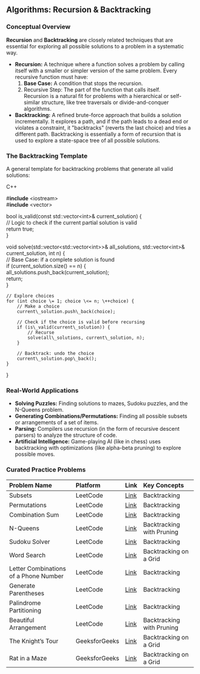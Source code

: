 
## **Algorithms: Recursion & Backtracking**

### **Conceptual Overview**

**Recursion** and **Backtracking** are closely related techniques that are essential for exploring all possible solutions to a problem in a systematic way.

* **Recursion:** A technique where a function solves a problem by calling itself with a smaller or simpler version of the same problem. Every recursive function must have:  
  1. **Base Case:** A condition that stops the recursion.  
  2. Recursive Step: The part of the function that calls itself.  
     Recursion is a natural fit for problems with a hierarchical or self-similar structure, like tree traversals or divide-and-conquer algorithms.  
* **Backtracking:** A refined brute-force approach that builds a solution incrementally. It explores a path, and if the path leads to a dead end or violates a constraint, it "backtracks" (reverts the last choice) and tries a different path. Backtracking is essentially a form of recursion that is used to explore a state-space tree of all possible solutions.

### **The Backtracking Template**

A general template for backtracking problems that generate all valid solutions:

C++

\#**include** \<iostream\>  
\#**include** \<vector\>

bool is\_valid(const std::vector\<int\>& current\_solution) {  
    // Logic to check if the current partial solution is valid  
    return true;  
}

void solve(std::vector\<std::vector\<int\>\>& all\_solutions, std::vector\<int\>& current\_solution, int n) {  
    // Base Case: if a complete solution is found  
    if (current\_solution.size() \== n) {  
        all\_solutions.push\_back(current\_solution);  
        return;  
    }

    // Explore choices  
    for (int choice \= 1; choice \<= n; \++choice) {  
        // Make a choice  
        current\_solution.push\_back(choice);

        // Check if the choice is valid before recursing  
        if (is\_valid(current\_solution)) {  
            // Recurse  
            solve(all\_solutions, current\_solution, n);  
        }

        // Backtrack: undo the choice  
        current\_solution.pop\_back();  
    }  
}

### **Real-World Applications**

* **Solving Puzzles:** Finding solutions to mazes, Sudoku puzzles, and the N-Queens problem.  
* **Generating Combinations/Permutations:** Finding all possible subsets or arrangements of a set of items.  
* **Parsing:** Compilers use recursion (in the form of recursive descent parsers) to analyze the structure of code.  
* **Artificial Intelligence:** Game-playing AI (like in chess) uses backtracking with optimizations (like alpha-beta pruning) to explore possible moves.

### **Curated Practice Problems**

| Problem Name | Platform | Link | Key Concepts |
| :---- | :---- | :---- | :---- |
| Subsets | LeetCode | [Link](https://leetcode.com/problems/subsets/) | Backtracking |
| Permutations | LeetCode | [Link](https://leetcode.com/problems/permutations/) | Backtracking |
| Combination Sum | LeetCode | [Link](https://leetcode.com/problems/combination-sum/) | Backtracking |
| N-Queens | LeetCode | [Link](https://leetcode.com/problems/n-queens/) | Backtracking with Pruning |
| Sudoku Solver | LeetCode | [Link](https://leetcode.com/problems/sudoku-solver/) | Backtracking |
| Word Search | LeetCode | [Link](https://leetcode.com/problems/word-search/) | Backtracking on a Grid |
| Letter Combinations of a Phone Number | LeetCode | [Link](https://leetcode.com/problems/letter-combinations-of-a-phone-number/) | Backtracking |
| Generate Parentheses | LeetCode | [Link](https://leetcode.com/problems/generate-parentheses/) | Backtracking |
| Palindrome Partitioning | LeetCode | [Link](https://leetcode.com/problems/palindrome-partitioning/) | Backtracking |
| Beautiful Arrangement | LeetCode | [Link](https://leetcode.com/problems/beautiful-arrangement/) | Backtracking with Pruning |
| The Knight’s Tour | GeeksforGeeks | [Link](https://www.geeksforgeeks.org/the-knights-tour-problem-backtracking-1/) | Backtracking on a Grid |
| Rat in a Maze | GeeksforGeeks | [Link](https://www.geeksforgeeks.org/rat-in-a-maze-backtracking-2/) | Backtracking on a Grid |
